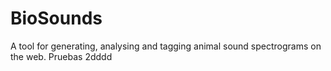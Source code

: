 # BioSounds
A tool for generating, analysing and tagging animal sound spectrograms on the web.
Pruebas 2dddd
